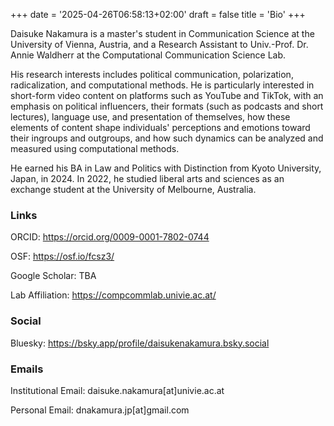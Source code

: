 +++
date = '2025-04-26T06:58:13+02:00'
draft = false
title = 'Bio'
+++

Daisuke Nakamura is a master's student in Communication Science at the University of Vienna, Austria, and a Research Assistant to Univ.-Prof. Dr. Annie Waldherr at the Computational Communication Science Lab.

His research interests includes political communication, polarization, radicalization, and computational methods. He is particularly interested in short-form video content on platforms such as YouTube and TikTok, with an emphasis on political influencers, their formats (such as podcasts and short lectures), language use, and presentation of themselves, how these elements of content shape individuals' perceptions and emotions toward their ingroups and outgroups, and how such dynamics can be analyzed and measured using computational methods.

He earned his BA in Law and Politics with Distinction from Kyoto University, Japan, in 2024. In 2022, he studied liberal arts and sciences as an exchange student at the University of Melbourne, Australia.

### Links

ORCID: https://orcid.org/0009-0001-7802-0744

OSF: https://osf.io/fcsz3/

Google Scholar: TBA

Lab Affiliation: https://compcommlab.univie.ac.at/

### Social

Bluesky: https://bsky.app/profile/daisukenakamura.bsky.social

### Emails

Institutional Email: daisuke.nakamura[at]univie.ac.at

Personal Email: dnakamura.jp[at]gmail.com